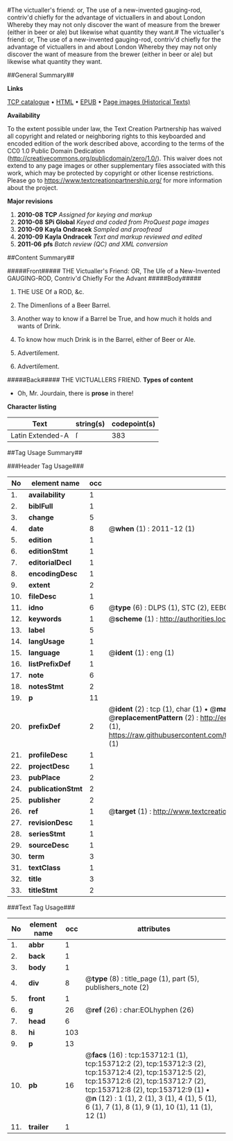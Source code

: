 #The victualler's friend: or, The use of a new-invented gauging-rod, contriv'd chiefly for the advantage of victuallers in and about London Whereby they may not only discover the want of measure from the brewer (either in beer or ale) but likewise what quantity they want.#
The victualler's friend: or, The use of a new-invented gauging-rod, contriv'd chiefly for the advantage of victuallers in and about London Whereby they may not only discover the want of measure from the brewer (either in beer or ale) but likewise what quantity they want.

##General Summary##

**Links**

[TCP catalogue](http://www.ota.ox.ac.uk/tcp/)  • 
[HTML](http://tei.it.ox.ac.uk/tcp/Texts-HTML/free/A95/A95912.html)  • 
[EPUB](http://tei.it.ox.ac.uk/tcp/Texts-EPUB/free/A95/A95912.epub) • 
[Page images (Historical Texts)](https://historicaltexts.jisc.ac.uk/eebo-99899496e)

**Availability**

To the extent possible under law, the Text Creation Partnership has waived all copyright and related or neighboring rights to this keyboarded and encoded edition of the work described above, according to the terms of the CC0 1.0 Public Domain Dedication (http://creativecommons.org/publicdomain/zero/1.0/). This waiver does not extend to any page images or other supplementary files associated with this work, which may be protected by copyright or other license restrictions. Please go to https://www.textcreationpartnership.org/ for more information about the project.

**Major revisions**

1. __2010-08__ __TCP__ *Assigned for keying and markup*
1. __2010-08__ __SPi Global__ *Keyed and coded from ProQuest page images*
1. __2010-09__ __Kayla Ondracek__ *Sampled and proofread*
1. __2010-09__ __Kayla Ondracek__ *Text and markup reviewed and edited*
1. __2011-06__ __pfs__ *Batch review (QC) and XML conversion*

##Content Summary##

#####Front#####
THE Victualler's Friend: OR, The Uſe of a New-Invented GAUGING-ROD, Contriv'd Chiefly For the Advant
#####Body#####

1. THE USE Of a ROD, &c.

1. The Dimenſions of a Beer Barrel.

1. Another way to know if a Barrel be True, and how much it holds and wants of Drink.

1. To know how much Drink is in the Barrel, either of Beer or Ale.

1. Advertiſement.

1. Advertiſement.

#####Back#####
THE VICTUALLERS FRIEND.
**Types of content**

  * Oh, Mr. Jourdain, there is **prose** in there!

**Character listing**


|Text|string(s)|codepoint(s)|
|---|---|---|
|Latin Extended-A|ſ|383|

##Tag Usage Summary##

###Header Tag Usage###

|No|element name|occ|attributes|
|---|---|---|---|
|1.|__availability__|1||
|2.|__biblFull__|1||
|3.|__change__|5||
|4.|__date__|8| @__when__ (1) : 2011-12 (1)|
|5.|__edition__|1||
|6.|__editionStmt__|1||
|7.|__editorialDecl__|1||
|8.|__encodingDesc__|1||
|9.|__extent__|2||
|10.|__fileDesc__|1||
|11.|__idno__|6| @__type__ (6) : DLPS (1), STC (2), EEBO-CITATION (1), PROQUEST (1), VID (1)|
|12.|__keywords__|1| @__scheme__ (1) : http://authorities.loc.gov/ (1)|
|13.|__label__|5||
|14.|__langUsage__|1||
|15.|__language__|1| @__ident__ (1) : eng (1)|
|16.|__listPrefixDef__|1||
|17.|__note__|6||
|18.|__notesStmt__|2||
|19.|__p__|11||
|20.|__prefixDef__|2| @__ident__ (2) : tcp (1), char (1)  •  @__matchPattern__ (2) : ([0-9\-]+):([0-9IVX]+) (1), (.+) (1)  •  @__replacementPattern__ (2) : http://eebo.chadwyck.com/downloadtiff?vid=$1&page=$2 (1), https://raw.githubusercontent.com/textcreationpartnership/Texts/master/tcpchars.xml#$1 (1)|
|21.|__profileDesc__|1||
|22.|__projectDesc__|1||
|23.|__pubPlace__|2||
|24.|__publicationStmt__|2||
|25.|__publisher__|2||
|26.|__ref__|1| @__target__ (1) : http://www.textcreationpartnership.org/docs/. (1)|
|27.|__revisionDesc__|1||
|28.|__seriesStmt__|1||
|29.|__sourceDesc__|1||
|30.|__term__|3||
|31.|__textClass__|1||
|32.|__title__|3||
|33.|__titleStmt__|2||


###Text Tag Usage###

|No|element name|occ|attributes|
|---|---|---|---|
|1.|__abbr__|1||
|2.|__back__|1||
|3.|__body__|1||
|4.|__div__|8| @__type__ (8) : title_page (1), part (5), publishers_note (2)|
|5.|__front__|1||
|6.|__g__|26| @__ref__ (26) : char:EOLhyphen (26)|
|7.|__head__|6||
|8.|__hi__|103||
|9.|__p__|13||
|10.|__pb__|16| @__facs__ (16) : tcp:153712:1 (1), tcp:153712:2 (2), tcp:153712:3 (2), tcp:153712:4 (2), tcp:153712:5 (2), tcp:153712:6 (2), tcp:153712:7 (2), tcp:153712:8 (2), tcp:153712:9 (1)  •  @__n__ (12) : 1 (1), 2 (1), 3 (1), 4 (1), 5 (1), 6 (1), 7 (1), 8 (1), 9 (1), 10 (1), 11 (1), 12 (1)|
|11.|__trailer__|1||

